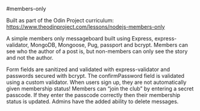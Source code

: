 #members-only

Built as part of the Odin Project curriculum: https://www.theodinproject.com/lessons/nodejs-members-only

A simple members only messageboard built using Express, express-validator, MongoDB, Mongoose, Pug, passport and bcrypt. Members can see who the author of a post is, but non-members can only see the story and not the author.

Form fields are sanitized and validated with express-validator and passwords secured with bcrypt. The confirmPassword field is validated using a custom validator.
When users sign up, they are not automatically given membership status! Members can “join the club” by entering a secret passcode. If they enter the passcode correctly then their membership status is updated. Admins have the added ability to delete messages.
